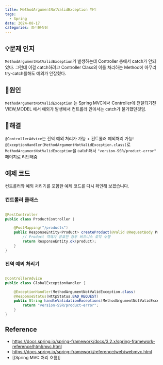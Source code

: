```yaml
---
title: MethodArgumentNotValidException 처리
tags:
  - Spring
date: 2024-08-17
categories: 트러블슈팅
---
```


## 💡문제 인지

`MethodArgumentNotValidException`가 발생하는데 Controller 층에서 catch가 안되었다. 그런데 이걸 catch하려고 Controller Class의 이를 처리하는 Method에
아무리 try-catch를해도 예외가 안잡혔다.

## 🤔원인

`MethodArgumentNotValidException` 는 Spring MVC에서 Controller에 전달되기전 VIEW,MODEL 에서 예외가 발생해서 컨트롤러 안에서는 catch가 불가했던것임.

## 🎉해결

`@ControllerAdvice`는 전역 예외 처리가 가능 + 컨트롤러 예외처리 가능!
`@ExceptionHandler(MethodArgumentNotValidException.class)`로 `MethodArgumentNotValidException`을 catch해서
`"version-SSR/product-error"` 페이지로 리턴해줌

## 예제 코드

컨트롤러와 예외 처리기를 포함한 예제 코드를 다시 확인해 보겠습니다.

### 컨트롤러 클래스

```java

@RestController
public class ProductController {

    @PostMapping("/products")
    public ResponseEntity<Product> createProduct(@Valid @RequestBody Product product) {
        // Product 객체가 유효한 경우 비즈니스 로직 수행
        return ResponseEntity.ok(product);
    }
}
```

### 전역 예외 처리기

```java

@ControllerAdvice
public class GlobalExceptionHandler {

    @ExceptionHandler(MethodArgumentNotValidException.class)
    @ResponseStatus(HttpStatus.BAD_REQUEST)
    public String handleValidationExceptions(MethodArgumentNotValidException ex) {
        return "version-SSR/product-error";
    }
}
```

## Reference

- https://docs.spring.io/spring-framework/docs/3.2.x/spring-framework-reference/html/mvc.html
- https://docs.spring.io/spring-framework/reference/web/webmvc.html
- [[Spring MVC 처리 흐름]]